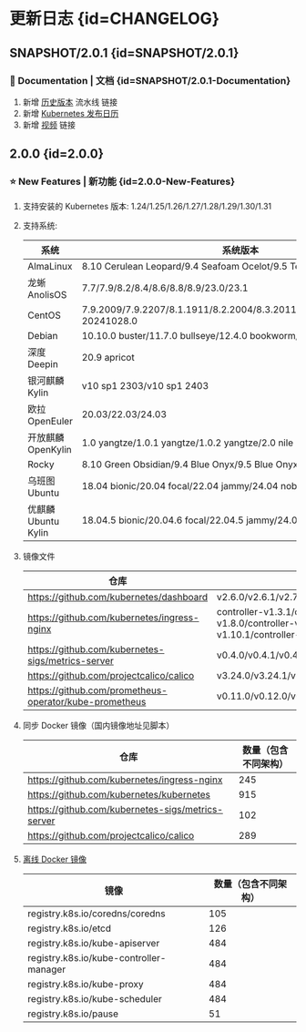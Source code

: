# 更新日志 {id=CHANGELOG}

## SNAPSHOT/2.0.1 {id=SNAPSHOT/2.0.1}

### 📔 Documentation | 文档 {id=SNAPSHOT/2.0.1-Documentation}

1. 新增 [历史版本](history.md) 流水线 链接
2. 新增 [Kubernetes 发布日历](question/k8s-release-cal.md)
3. 新增 [视频](feature/videos.md) 链接

## 2.0.0 {id=2.0.0}

### ⭐ New Features | 新功能 {id=2.0.0-New-Features}

1. 支持安装的 Kubernetes 版本: 1.24/1.25/1.26/1.27/1.28/1.29/1.30/1.31
2. 支持系统:

   | 系统               | 系统版本                                                                        |
   |------------------|-----------------------------------------------------------------------------|
   | AlmaLinux        | 8.10 Cerulean Leopard/9.4 Seafoam Ocelot/9.5 Teal Serval                    |
   | 龙蜥 AnolisOS      | 7.7/7.9/8.2/8.4/8.6/8.8/8.9/23.0/23.1                                       |
   | CentOS           | 7.9.2009/7.9.2207/8.1.1911/8.2.2004/8.3.2011/8.4.2105/8.5.2111/9-20241028.0 |
   | Debian           | 10.10.0 buster/11.7.0 bullseye/12.4.0 bookworm/12.7.0 bookworm              |
   | 深度 Deepin        | 20.9 apricot                                                                |
   | 银河麒麟 Kylin       | v10 sp1 2303/v10 sp1 2403                                                   |
   | 欧拉 OpenEuler     | 20.03/22.03/24.03                                                           |
   | 开放麒麟 OpenKylin   | 1.0 yangtze/1.0.1 yangtze/1.0.2 yangtze/2.0 nile                            |
   | Rocky            | 8.10 Green Obsidian/9.4 Blue Onyx/9.5 Blue Onyx                             |
   | 乌班图 Ubuntu       | 18.04 bionic/20.04 focal/22.04 jammy/24.04 noble                            |
   | 优麒麟 Ubuntu Kylin | 18.04.5 bionic/20.04.6 focal/22.04.5 jammy/24.04.1 noble                    |

3. 镜像文件

   | 仓库                                                     | 版本                                                                                                                                                                                                                                                                                                                                                                                                                                                                                                                                                                                                        |
   |--------------------------------------------------------|-----------------------------------------------------------------------------------------------------------------------------------------------------------------------------------------------------------------------------------------------------------------------------------------------------------------------------------------------------------------------------------------------------------------------------------------------------------------------------------------------------------------------------------------------------------------------------------------------------------|
   | https://github.com/kubernetes/dashboard                | v2.6.0/v2.6.1/v2.7.0                                                                                                                                                                                                                                                                                                                                                                                                                                                                                                                                                                                      |
   | https://github.com/kubernetes/ingress-nginx            | controller-v1.3.1/controller-v1.4.0/controller-v1.5.1/controller-v1.5.2/controller-v1.6.0/controller-v1.6.1/controller-v1.6.2/controller-v1.6.3/controller-v1.6.4/controller-v1.7.0/controller-v1.7.1/controller-v1.8.0/controller-v1.8.1/controller-v1.8.2/controller-v1.8.4/controller-v1.8.5/controller-v1.9.0/controller-v1.9.1/controller-v1.9.3/controller-v1.9.4/controller-v1.9.5/controller-v1.9.6/controller-v1.10.0/controller-v1.10.1/controller-v1.10.2/controller-v1.10.3/controller-v1.10.4/controller-v1.10.5/controller-v1.11.0/controller-v1.11.1/controller-v1.11.2/controller-v1.11.3 |
   | https://github.com/kubernetes-sigs/metrics-server      | v0.4.0/v0.4.1/v0.4.2/v0.4.3/v0.4.4/v0.4.5/v0.5.0/v0.5.1/v0.5.2/v0.6.0/v0.6.1/v0.6.2/v0.6.3/v0.6.4/v0.7.0/v0.7.1/v0.7.2                                                                                                                                                                                                                                                                                                                                                                                                                                                                                    |
   | https://github.com/projectcalico/calico                | v3.24.0/v3.24.1/v3.24.2/v3.24.3/v3.24.4/v3.24.5/v3.24.6/v3.25.0/v3.25.1/v3.25.2/v3.26.0/v3.26.1/v3.26.2/v3.26.3/v3.26.4/v3.26.5/v3.27.0/v3.27.1/v3.27.2/v3.27.3/v3.27.4/v3.28.0/v3.28.1/v3.28.2/v3.29.0/v3.29.1                                                                                                                                                                                                                                                                                                                                                                                           |
   | https://github.com/prometheus-operator/kube-prometheus | v0.11.0/v0.12.0/v0.13.0/v0.14.0                                                                                                                                                                                                                                                                                                                                                                                                                                                                                                                                                                           |

4. 同步 Docker 镜像（国内镜像地址见脚本）

   | 仓库                                                     | 数量（包含不同架构） |
   |--------------------------------------------------------|------------|
   | https://github.com/kubernetes/ingress-nginx            | 245        |
   | https://github.com/kubernetes/kubernetes               | 915        |
   | https://github.com/kubernetes-sigs/metrics-server      | 102        |
   | https://github.com/projectcalico/calico                | 289        |

5. [离线 Docker 镜像](https://xuxiaowei-my.sharepoint.com/:f:/g/personal/share_xuxiaowei_com_cn/EjjHOkWYEPdFlpOqfcza1fYBq6kPtWLJ8ZmdosSeGYBMKQ)

   | 镜像                                      | 数量（包含不同架构） |
   |-----------------------------------------|------------|
   | registry.k8s.io/coredns/coredns         | 105        |
   | registry.k8s.io/etcd                    | 126        |
   | registry.k8s.io/kube-apiserver          | 484        |
   | registry.k8s.io/kube-controller-manager | 484        |
   | registry.k8s.io/kube-proxy              | 484        |
   | registry.k8s.io/kube-scheduler          | 484        |
   | registry.k8s.io/pause                   | 51         |

